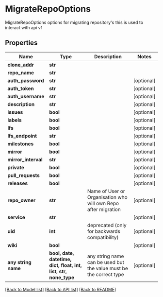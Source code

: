 # MigrateRepoOptions

MigrateRepoOptions options for migrating repository's this is used to interact with api v1

## Properties
Name | Type | Description | Notes
------------ | ------------- | ------------- | -------------
**clone_addr** | **str** |  | 
**repo_name** | **str** |  | 
**auth_password** | **str** |  | [optional] 
**auth_token** | **str** |  | [optional] 
**auth_username** | **str** |  | [optional] 
**description** | **str** |  | [optional] 
**issues** | **bool** |  | [optional] 
**labels** | **bool** |  | [optional] 
**lfs** | **bool** |  | [optional] 
**lfs_endpoint** | **str** |  | [optional] 
**milestones** | **bool** |  | [optional] 
**mirror** | **bool** |  | [optional] 
**mirror_interval** | **str** |  | [optional] 
**private** | **bool** |  | [optional] 
**pull_requests** | **bool** |  | [optional] 
**releases** | **bool** |  | [optional] 
**repo_owner** | **str** | Name of User or Organisation who will own Repo after migration | [optional] 
**service** | **str** |  | [optional] 
**uid** | **int** | deprecated (only for backwards compatibility) | [optional] 
**wiki** | **bool** |  | [optional] 
**any string name** | **bool, date, datetime, dict, float, int, list, str, none_type** | any string name can be used but the value must be the correct type | [optional]

[[Back to Model list]](../README.md#documentation-for-models) [[Back to API list]](../README.md#documentation-for-api-endpoints) [[Back to README]](../README.md)



